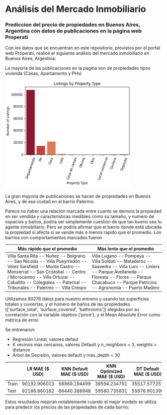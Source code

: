 # Análisis del Mercado Inmobiliario
### Prediccion del precio de propiedades en Buenos Aires, Argentina con datos de publicaciones en la página web Properati

Con los datos que se encuentran en este repositorio, provistos por el portal web Properati, realicé el siguiente análisis del mercado inmobiliario en Buenos Aires, Argentina:

La mayoria de las publicaciones en la pagina son de propiedades tipos vivienda (Casas, Apartamento y PHs)

![Listings by property](/plot1.png "Numero de publicaciones por Tipo de Propiedad")

La gran mayoria de publicaciones se hacen de propiedades en Buenos Aires, y de esa ciudad en el barrio Palermo. 


Parece no haber una relación marcada entre cuanto se demora la propiedad en ser vendida y caracteristicas medibles como su tamaño, y numero de espacios y baños, podría ser simplemente cuestión de que tan bueno sea tu agente inmobiliario. Pero se podría afirmar que el barrio donde está ubicada la propiedad si afecta si se vende más o menos rapido que el promedio.
Los barrios con comportamientos marcados fueron

|Más rápido que el promedio |Más lento que el promedio  |
--- | --- |
|Villa Santa Rita -- Nuñez -- Belgrano -- San Nicolás -- Villa Pueyrredón -- Velez Sarsfield -- Monte Castro -- Monserrat -- San Cristobal -- Centro / Microcentro -- Villa Ortuzar -- Caballito -- Colegiales -- Paternal -- Tribunales -- Palermo -- Villa Crespo| Villa Lugano -- Pompeya -- Villa Soldati -- Mataderos -- Saavedra -- Villa Luro -- Liniers -- Parque Avellaneda -- Floresta -- Flores -- Parque Chacabuco -- Parque Patricios -- Agronomía -- Puerto Madero|

Utilizamos 80276 datos para nuestro entreno y usando las superficies totales y cuviertas, y el número de baños de las propiedades (['surface_total', 'surface_covered', 'bathrooms']) elegidas por su correlación con la variable objetivo ('price'), y el Mean Absolute Error como métrica de error.

Se entrenaron:
- Regresión Lineal, valores defaut
- K vecinos mas cercanos, valores Default y n_neighbors = 3, weights = distance
- Árbol de Decisión, valores default y max_depth = 30

|	|LR MAE ($ USD)|KNN Default MAE ($ USD)|KNN Optimized MAE ($ USD)|DT Default MAE ($ USD)|DT Optimized MAE ($ USD) |
---	| --- | --- | --- | --- | --- |
|Train|	90192.906013|	56969.194499|	39594.234751|	35517.577257|	35517.577257
|Test|	92186.860182|	66440.388948|	59580.735831|	55876.901390|	**55876.901390**

Estos resultados mejoran notablemente cuando el mejor modelo se utiliza para predecir los precios de las propiedades de cada barrio:
